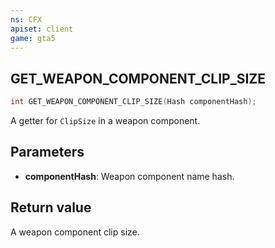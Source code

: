 ```yaml
---
ns: CFX
apiset: client
game: gta5
---
```

## GET_WEAPON_COMPONENT_CLIP_SIZE

```c
int GET_WEAPON_COMPONENT_CLIP_SIZE(Hash componentHash);
```

A getter for `ClipSize` in a weapon component.

## Parameters
* **componentHash**: Weapon component name hash.

## Return value
A weapon component clip size.
